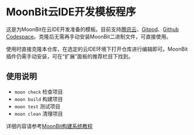 # MoonBit云IDE开发模板程序

这是为MoonBit在云IDE开发准备的模板。目前支持[腾讯云](coding.net)、[Gitpod](gitpod.io)、[Github Codespace](github.dev)。克隆后无需再手动安装MoonBit二进制文件，可直接使用。

使用时直接克隆本仓库，在选定的云IDE环境下打开仓库进行编辑即可。MoonBit插件仍需手动安装，可在“扩展”面板的推荐栏目下找到。

## 使用说明

- `moon check` 检查项目
- `moon build` 构建项目
- `moon test` 测试项目
- `moon clean` 清理项目

详细内容请参考[MoonBit构建系统教程](https://www.moonbitlang.cn/docs/build-system-tutorial/)
